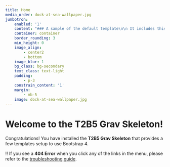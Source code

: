 ```yaml
---
title: Home
media_order: dock-at-sea-wallpaper.jpg
jumbotron:
    enabled: '1'
    content: "### A sample of the default template\n\n It includes this optional Jumbotron.\n\n[Big Button](../home?classes=btn,btn-primary,btn-big)\n"
    container: container
    border_rounding: 3
    min_height: 0
    image_align:
        - center2
        - bottom
    image_blur: 1
    bg_class: bg-secondary
    text_class: text-light
    padding:
        - p-3
    constrain_content: '1'
    margin:
        - mb-5
    image: dock-at-sea-wallpaper.jpg
---
```


# Welcome to the T2B5 Grav Skeleton!

Congratulations! You have installed the **T2B5 Grav Skeleton** that provides a few templates setup to use Bootstrap 4.

!! If you see a **404 Error** when you click any of the links in the menu, please refer to the [troubleshooting guide](http://learn.getgrav.org/troubleshooting/page-not-found).



